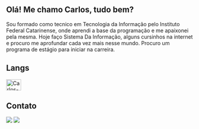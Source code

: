 ## Olá! Me chamo Carlos, tudo bem?
Sou formado como tecnico em Tecnologia da Informação pelo Instituto Federal Catarinense, onde aprendi a base da programação e me apaixonei pela mesma. Hoje faço Sistema Da Informação, alguns cursinhos na internet e procuro me aprofundar cada vez mais nesse mundo.
Procuro um programa de estágio para iniciar na carreira. 

## Langs 
<div style="display: inline_block">
  <img align="center" alt="Carlos-Java" height="30" width="40" src="https://cdn.jsdelivr.net/gh/devicons/devicon/icons/java/java-original.svg">

## Contato
<div>
  <a href = "mailto:carlinhoscaco09@gmail.com"><img src="https://img.shields.io/badge/-Gmail-%23333?style=for-the-badge&logo=gmail&logoColor=white" target="_blank"></a>
  <a href="https://www.linkedin.com/in/carlos-soler-877486222/" target="_blank"><img src="https://img.shields.io/badge/-LinkedIn-%230077B5?style=for-the-badge&logo=linkedin&logoColor=white" target="_blank"></a> 
</div>
  
